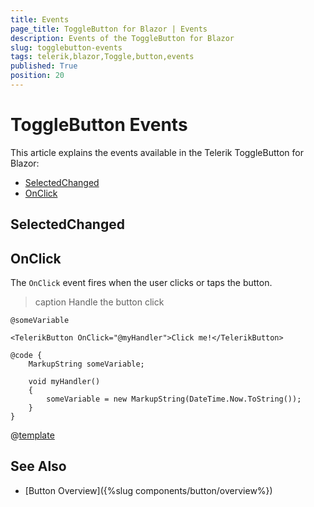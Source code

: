 ```yaml
---
title: Events
page_title: ToggleButton for Blazor | Events
description: Events of the ToggleButton for Blazor
slug: togglebutton-events
tags: telerik,blazor,Toggle,button,events
published: True
position: 20
---
```


# ToggleButton Events

This article explains the events available in the Telerik ToggleButton for Blazor:

* [SelectedChanged](#selectedchanged)
* [OnClick](#onclick)
 

## SelectedChanged



## OnClick 

The `OnClick` event fires when the user clicks or taps the button.

>caption Handle the button click

````CSHTML
@someVariable

<TelerikButton OnClick="@myHandler">Click me!</TelerikButton>

@code {
	MarkupString someVariable;

	void myHandler()
	{
		someVariable = new MarkupString(DateTime.Now.ToString());
	}
}
````

@[template](/_contentTemplates/common/general-info.md#event-callback-can-be-async)


## See Also

  * [Button Overview]({%slug components/button/overview%})
